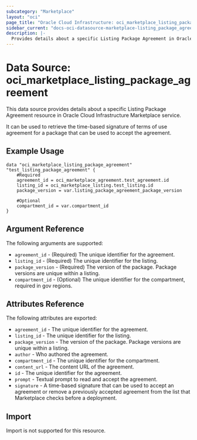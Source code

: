 ```yaml
---
subcategory: "Marketplace"
layout: "oci"
page_title: "Oracle Cloud Infrastructure: oci_marketplace_listing_package_agreement"
sidebar_current: "docs-oci-datasource-marketplace-listing_package_agreement"
description: |-
  Provides details about a specific Listing Package Agreement in Oracle Cloud Infrastructure Marketplace service
---
```


# Data Source: oci_marketplace_listing_package_agreement
This data source provides details about a specific Listing Package Agreement resource in Oracle Cloud Infrastructure Marketplace service.

It can be used to retrieve the time-based signature of terms of use agreement for a package that can be used to
accept the agreement.


## Example Usage

```hcl
data "oci_marketplace_listing_package_agreement" "test_listing_package_agreement" {
	#Required
	agreement_id = oci_marketplace_agreement.test_agreement.id
	listing_id = oci_marketplace_listing.test_listing.id
	package_version = var.listing_package_agreement_package_version

	#Optional
	compartment_id = var.compartment_id
}
```

## Argument Reference

The following arguments are supported:

* `agreement_id` - (Required) The unique identifier for the agreement.
* `listing_id` - (Required) The unique identifier for the listing.
* `package_version` - (Required) The version of the package. Package versions are unique within a listing.
* `compartment_id` - (Optional) The unique identifier for the compartment, required in gov regions.

## Attributes Reference

The following attributes are exported:

* `agreement_id` - The unique identifier for the agreement.
* `listing_id` - The unique identifier for the listing.
* `package_version` - The version of the package. Package versions are unique within a listing.
* `author` - Who authored the agreement.
* `compartment_id` - The unique identifier for the compartment.
* `content_url` - The content URL of the agreement.
* `id` - The unique identifier for the agreement.
* `prompt` - Textual prompt to read and accept the agreement.
* `signature` - A time-based signature that can be used to accept an agreement or remove a previously accepted agreement from the list that Marketplace checks before a deployment. 

## Import

Import is not supported for this resource.
